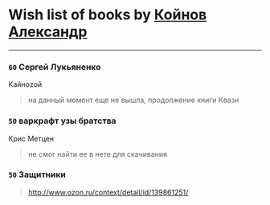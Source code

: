 # Wish list of books by [Койнов Александр](http://vk.com/id414040473)
---

### `60` Сергей Лукьяненко
Кайноzой
> на данный момент еще не вышла, продолжение книги Квази

### `50` варкрафт узы братства
Крис Метцен
> не смог найти ее в нете для скачивания

### `50` Защитники
> http://www.ozon.ru/context/detail/id/139861251/

